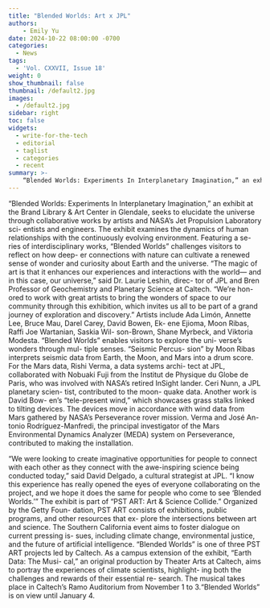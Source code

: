 ```yaml
---
title: "Blended Worlds: Art x JPL"
authors:
    - Emily Yu
date: 2024-10-22 08:00:00 -0700
categories:
  - News
tags:
  - 'Vol. CXXVII, Issue 18'
weight: 0
show_thumbnail: false
thumbnail: /default2.jpg
images:
  - /default2.jpg
sidebar: right
toc: false
widgets:
  - write-for-the-tech
  - editorial
  - taglist
  - categories
  - recent
summary: >-
    “Blended Worlds: Experiments In Interplanetary Imagination,” an exhibit at the Brand Library & Art Center in Glendale, seeks to elucidate the universe through collaborative works by artists and NASA’s Jet Propulsion Laboratory scientists and engineers. 
---			
```


“Blended Worlds: Experiments In Interplanetary Imagination,” an exhibit at the Brand Library & Art Center in Glendale, seeks to elucidate the universe through collaborative works by artists and NASA’s Jet Propulsion Laboratory sci- entists and engineers. The exhibit examines the dynamics of human relationships with the continuously evolving environment. Featuring a se- ries of interdisciplinary works, “Blended Worlds” challenges visitors to reflect on how deep- er connections with nature can cultivate a renewed sense of wonder and curiosity about Earth and the universe. “The magic of art is that it enhances our experiences and interactions with the world— and in this case, our universe,” said Dr. Laurie Leshin, direc- tor of JPL and Bren Professor of Geochemistry and Planetary Science at Caltech. “We’re hon- ored to work with great artists to bring the wonders of space to our community through this exhibition, which invites us all to be part of a grand journey of exploration and discovery.” Artists include Ada Limón, Annette Lee, Bruce Mau, Darel Carey, David Bowen, Ek- ene Ejioma, Moon Ribas, Raffi Joe Wartanian, Saskia Wil- son-Brown, Shane Myrbeck, and Viktoria Modesta. “Blended Worlds” enables visitors to explore the uni- verse’s wonders through mul- tiple senses. “Seismic Percus- sion” by Moon Ribas interprets seismic data from Earth, the Moon, and Mars into a drum score. For the Mars data, Rishi Verma, a data systems archi- tect at JPL, collaborated with Nobuaki Fuji from the Institut de Physique du Globe de Paris, who was involved with NASA’s retired InSight lander. Ceri Nunn, a JPL planetary scien- tist, contributed to the moon- quake data. Another work is David Bow- en’s “tele-present wind,” which showcases grass stalks linked to tilting devices. The devices move in accordance with wind data from Mars gathered by NASA’s Perseverance rover mission. Verma and José An- tonio Rodríguez-Manfredi, the principal investigator of the Mars Environmental Dynamics Analyzer (MEDA) system on Perseverance, contributed to making the installation.				

“We were looking to create imaginative opportunities for people to connect with each other as they connect with the awe-inspiring science being conducted today,” said David Delgado, a cultural strategist at JPL. “I know this experience has really opened the eyes of everyone collaborating on the project, and we hope it does the same for people who come to see ‘Blended Worlds.’” 	The exhibit is part of “PST ART: Art & Science Collide.” Organized by the Getty Foun- dation, PST ART consists of exhibitions, public programs, and other resources that ex- plore the intersections between art and science. The Southern California event aims to foster dialogue on current pressing is- sues, including climate change, environmental justice, and the future of artificial intelligence. “Blended Worlds” is one of three PST ART projects led by Caltech. As a campus extension of the exhibit, “Earth Data: The Musi- cal,” an original production by Theater Arts at Caltech, aims to portray the experiences of climate scientists, highlight- ing both the challenges and rewards of their essential re- search. The musical takes place in Caltech’s Ramo Auditorium from November 1 to 3.“Blended Worlds” is on view until January 4. 
		
